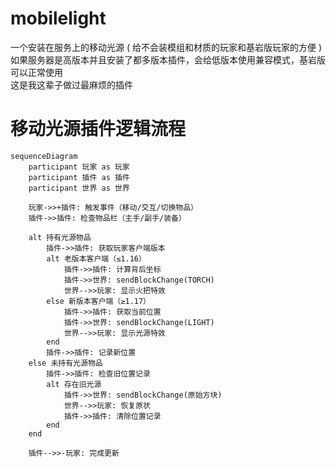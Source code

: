 # mobilelight
一个安装在服务上的移动光源 ( 给不会装模组和材质的玩家和基岩版玩家的方便 ) 
<br>
如果服务器是高版本并且安装了都多版本插件，会给低版本使用兼容模式，基岩版可以正常使用
<br>
这是我这辈子做过最麻烦的插件
# 移动光源插件逻辑流程

```mermaid
sequenceDiagram
    participant 玩家 as 玩家
    participant 插件 as 插件
    participant 世界 as 世界
    
    玩家->>+插件: 触发事件（移动/交互/切换物品）
    插件->>插件: 检查物品栏（主手/副手/装备）
    
    alt 持有光源物品
        插件->>插件: 获取玩家客户端版本
        alt 老版本客户端（≤1.16）
            插件->>插件: 计算背后坐标
            插件->>世界: sendBlockChange(TORCH)
            世界-->>玩家: 显示火把特效
        else 新版本客户端（≥1.17）
            插件->>插件: 获取当前位置
            插件->>世界: sendBlockChange(LIGHT)
            世界-->>玩家: 显示光源特效
        end
        插件->>插件: 记录新位置
    else 未持有光源物品
        插件->>插件: 检查旧位置记录
        alt 存在旧光源
            插件->>世界: sendBlockChange(原始方块)
            世界-->>玩家: 恢复原状
            插件->>插件: 清除位置记录
        end
    end
    
    插件-->>-玩家: 完成更新
```

